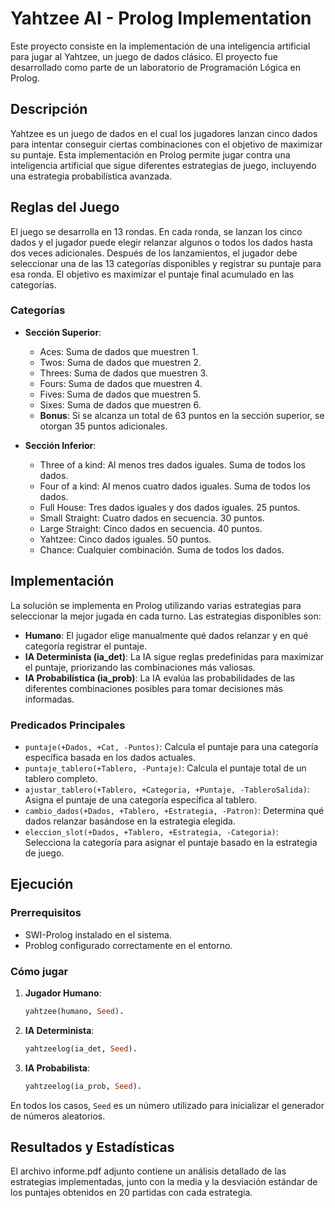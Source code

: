 # Yahtzee AI - Prolog Implementation

Este proyecto consiste en la implementación de una inteligencia artificial para jugar al Yahtzee, un juego de dados clásico. El proyecto fue desarrollado como parte de un laboratorio de Programación Lógica en Prolog.

## Descripción

Yahtzee es un juego de dados en el cual los jugadores lanzan cinco dados para intentar conseguir ciertas combinaciones con el objetivo de maximizar su puntaje. Esta implementación en Prolog permite jugar contra una inteligencia artificial que sigue diferentes estrategias de juego, incluyendo una estrategia probabilística avanzada.

## Reglas del Juego

El juego se desarrolla en 13 rondas. En cada ronda, se lanzan los cinco dados y el jugador puede elegir relanzar algunos o todos los dados hasta dos veces adicionales. Después de los lanzamientos, el jugador debe seleccionar una de las 13 categorías disponibles y registrar su puntaje para esa ronda. El objetivo es maximizar el puntaje final acumulado en las categorías.

### Categorías

- **Sección Superior**:
  - Aces: Suma de dados que muestren 1.
  - Twos: Suma de dados que muestren 2.
  - Threes: Suma de dados que muestren 3.
  - Fours: Suma de dados que muestren 4.
  - Fives: Suma de dados que muestren 5.
  - Sixes: Suma de dados que muestren 6.
  - **Bonus**: Si se alcanza un total de 63 puntos en la sección superior, se otorgan 35 puntos adicionales.

- **Sección Inferior**:
  - Three of a kind: Al menos tres dados iguales. Suma de todos los dados.
  - Four of a kind: Al menos cuatro dados iguales. Suma de todos los dados.
  - Full House: Tres dados iguales y dos dados iguales. 25 puntos.
  - Small Straight: Cuatro dados en secuencia. 30 puntos.
  - Large Straight: Cinco dados en secuencia. 40 puntos.
  - Yahtzee: Cinco dados iguales. 50 puntos.
  - Chance: Cualquier combinación. Suma de todos los dados.

## Implementación

La solución se implementa en Prolog utilizando varias estrategias para seleccionar la mejor jugada en cada turno. Las estrategias disponibles son:

- **Humano**: El jugador elige manualmente qué dados relanzar y en qué categoría registrar el puntaje.
- **IA Determinista (ia_det)**: La IA sigue reglas predefinidas para maximizar el puntaje, priorizando las combinaciones más valiosas.
- **IA Probabilística (ia_prob)**: La IA evalúa las probabilidades de las diferentes combinaciones posibles para tomar decisiones más informadas.

### Predicados Principales

- `puntaje(+Dados, +Cat, -Puntos)`: Calcula el puntaje para una categoría específica basada en los dados actuales.
- `puntaje_tablero(+Tablero, -Puntaje)`: Calcula el puntaje total de un tablero completo.
- `ajustar_tablero(+Tablero, +Categoria, +Puntaje, -TableroSalida)`: Asigna el puntaje de una categoría específica al tablero.
- `cambio_dados(+Dados, +Tablero, +Estrategia, -Patron)`: Determina qué dados relanzar basándose en la estrategia elegida.
- `eleccion_slot(+Dados, +Tablero, +Estrategia, -Categoria)`: Selecciona la categoría para asignar el puntaje basado en la estrategia de juego.

## Ejecución

### Prerrequisitos

- SWI-Prolog instalado en el sistema.
- Problog configurado correctamente en el entorno.

### Cómo jugar

1. **Jugador Humano**: 
   ```prolog
   yahtzee(humano, Seed).
   ```

2. **IA Determinista**:
   ```prolog
   yahtzeelog(ia_det, Seed).
   ```
3. **IA Probabilista**:
   ```prolog
   yahtzeelog(ia_prob, Seed).
   ```
En todos los casos, `Seed` es un número utilizado para inicializar el generador de números aleatorios.

## Resultados y Estadísticas
El archivo informe.pdf adjunto contiene un análisis detallado de las estrategias implementadas, junto con la media y la desviación estándar de los puntajes obtenidos en 20 partidas con cada estrategia.

